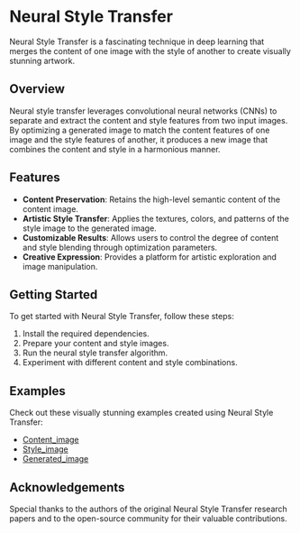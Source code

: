 # Neural Style Transfer

Neural Style Transfer is a fascinating technique in deep learning that merges the content of one image with the style of another to create visually stunning artwork.

## Overview

Neural style transfer leverages convolutional neural networks (CNNs) to separate and extract the content and style features from two input images. By optimizing a generated image to match the content features of one image and the style features of another, it produces a new image that combines the content and style in a harmonious manner.

## Features

- **Content Preservation**: Retains the high-level semantic content of the content image.
- **Artistic Style Transfer**: Applies the textures, colors, and patterns of the style image to the generated image.
- **Customizable Results**: Allows users to control the degree of content and style blending through optimization parameters.
- **Creative Expression**: Provides a platform for artistic exploration and image manipulation.

## Getting Started

To get started with Neural Style Transfer, follow these steps:

1. Install the required dependencies.
2. Prepare your content and style images.
3. Run the neural style transfer algorithm.
4. Experiment with different content and style combinations.

## Examples

Check out these visually stunning examples created using Neural Style Transfer:

- [Content_image](https://drive.google.com/file/d/1hUUG-ISzYkMJVSaaAEuLKdmN6eGdZ8B5/view?usp=drive_link)
- [Style_image]([link-to-example-1](https://drive.google.com/file/d/1v4vUbDFIFisWTNuAqJjfibYPaPmfXBc1/view?usp=sharing))
- [Generated_image]([link-to-example-1](https://drive.google.com/file/d/1DR1pyNTGqSOrGJTPR2ebLb3W0t4FgMuk/view?usp=drive_link))



## Acknowledgements

Special thanks to the authors of the original Neural Style Transfer research papers and to the open-source community for their valuable contributions.


